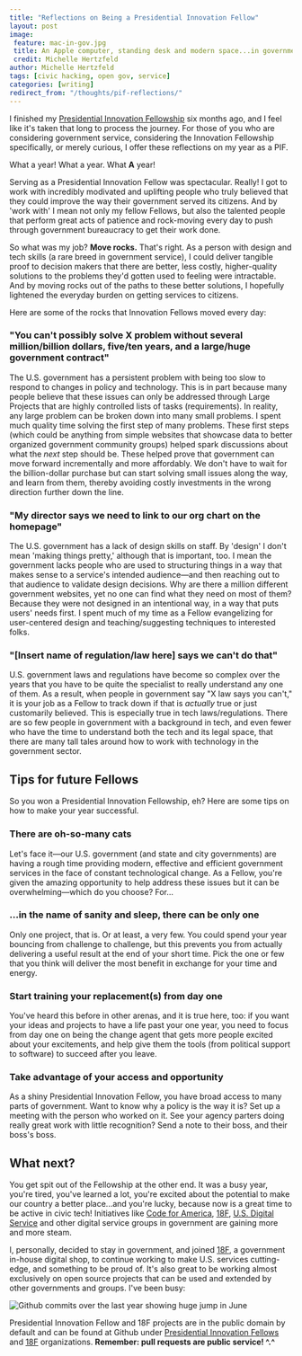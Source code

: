 ```yaml
---
title: "Reflections on Being a Presidential Innovation Fellow"
layout: post
image:
 feature: mac-in-gov.jpg
 title: An Apple computer, standing desk and modern space...in government!
 credit: Michelle Hertzfeld
author: Michelle Hertzfeld
tags: [civic hacking, open gov, service]
categories: [writing]
redirect_from: "/thoughts/pif-reflections/"
---
```


I finished my [Presidential Innovation Fellowship](http://www.whitehouse.gov/innovationfellows) six months ago, and I feel like it's taken that long to process the journey. For those of you who are considering government service, considering the Innovation Fellowship specifically, or merely curious, I offer these reflections on my year as a PIF. <!--more-->

What a year! What a year. What **A** year!

Serving as a Presidential Innovation Fellow was spectacular. Really! I got to work with incredibly modivated and uplifting people who truly believed that they could improve the way their government served its citizens. And by 'work with' I mean not only my fellow Fellows, but also the talented people that perform great acts of patience and rock-moving every day to push through government bureaucracy to get their work done.

So what was my job? **Move rocks.** That's right. As a person with design and tech skills (a rare breed in government service), I could deliver tangible proof to decision makers that there are better, less costly, higher-quality solutions to the problems they'd gotten used to feeling were intractable. And by moving rocks out of the paths to these better solutions, I hopefully lightened the everyday burden on getting services to citizens.

Here are some of the rocks that Innovation Fellows moved every day:

### "You can't possibly solve X problem without several million/billion dollars, five/ten years, and a large/huge government contract"

The U.S. government has a persistent problem with being too slow to respond to changes in policy and technology. This is in part because many people believe that these issues can only be addressed through Large Projects that are highly controlled lists of tasks (requirements). In reality, any large problem can be broken down into many small problems. I spent much quality time solving the first step of many problems. These first steps (which could be anything from simple websites that showcase data to better organized government community groups) helped spark discussions about what the *next* step should be. These helped prove that government can move forward incrementally and more affordably. We don't have to wait for the billion-dollar purchase but can start solving small issues along the way, and learn from them, thereby avoiding costly investments in the wrong direction further down the line.

### "My director says we need to link to our org chart on the homepage"

The U.S. government has a lack of design skills on staff. By 'design' I don't mean 'making things pretty,' although that is important, too. I mean the government lacks people who are used to structuring things in a way that makes sense to a service's intended audience&#8212;and then reaching out to that audience to validate design decisions. Why are there a million different government websites, yet no one can find what they need on most of them? Because they were not designed in an intentional way, in a way that puts users' needs first. I spent much of my time as a Fellow evangelizing for user-centered design and teaching/suggesting techniques to interested folks.

### "[Insert name of regulation/law here] says we can't do that"

U.S. government laws and regulations have become so complex over the years that you have to be quite the specialist to really understand any one of them. As a result, when people in government say "X law says you can't," it is your job as a Fellow to track down if that is *actually* true or just customarily believed. This is especially true in tech laws/regulations. There are so few people in government with a background in tech, and even fewer who have the time to understand both the tech and its legal space, that there are many tall tales around how to work with technology in the government sector.

## Tips for future Fellows

So you won a Presidential Innovation Fellowship, eh? Here are some tips on how to make your year successful.

### There are oh-so-many cats
Let's face it&#8212;our U.S. government (and state and city governments) are having a rough time providing modern, effective and efficient government services in the face of constant technological change. As a Fellow, you're given the amazing opportunity to help address these issues but it can be overwhelming&#8212;which do you choose? For...

### ...in the name of sanity and sleep, there can be only one
Only one project, that is. Or at least, a very few. You could spend your year bouncing from challenge to challenge, but this prevents you from actually delivering a useful result at the end of your short time. Pick the one or few that you think will deliver the most benefit in exchange for your time and energy.

### Start training your replacement(s) from day one
You've heard this before in other arenas, and it is true here, too: if you want your ideas and projects to have a life past your one year, you need to focus from day one on being the change agent that gets more people excited about your excitements, and help give them the tools (from political support to software) to succeed after you leave.

### Take advantage of your access and opportunity
As a shiny Presidential Innovation Fellow, you have broad access to many parts of government. Want to know why a policy is the way it is? Set up a meeting with the person who worked on it. See your agency parters doing really great work with little recognition? Send a note to their boss, and their boss's boss.

## What next?

You get spit out of the Fellowship at the other end. It was a busy year, you're tired, you've learned a lot, you're excited about the potential to make our country a better place...and you're lucky, because now is a great time to be active in civic tech! Initiatives like [Code for America](http://www.codeforamerica.org/), [18F](https://18f.gsa.gov/), [U.S. Digital Service](http://www.washingtonpost.com/blogs/the-switch/wp/2014/08/11/white-house-launches-u-s-digital-service-with-healthcare-gov-fixer-at-the-helm/) and other digital service groups in government are gaining more and more steam.

I, personally, decided to stay in government, and joined [18F](https://18f.gsa.gov/), a government in-house digital shop, to continue working to make U.S. services cutting-edge, and something to be proud of. It's also great to be working almost exclusively on open source projects that can be used and extended by other governments and groups. I've been busy:

![Github commits over the last year showing huge jump in June](https://meiqimichelle.github.io/mhertzfeld/img/git-commits.png)

Presidential Innovation Fellow and 18F projects are in the public domain by default and can be found at Github under [Presidential Innovation Fellows](https://github.com/presidential-innovation-fellows) and [18F](https://github.com/18f) organizations. **Remember: pull requests are public service! ^.^**
